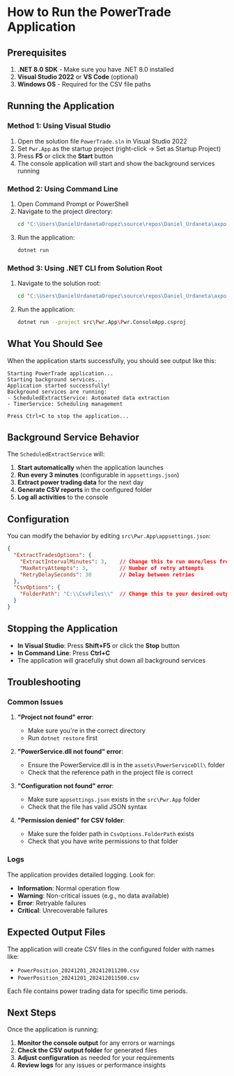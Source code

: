 # How to Run the PowerTrade Application

## Prerequisites

1. **.NET 8.0 SDK** - Make sure you have .NET 8.0 installed
2. **Visual Studio 2022** or **VS Code** (optional)
3. **Windows OS** - Required for the CSV file paths

## Running the Application

### Method 1: Using Visual Studio
1. Open the solution file `PowerTrade.sln` in Visual Studio 2022
2. Set `Pwr.App` as the startup project (right-click → Set as Startup Project)
3. Press **F5** or click the **Start** button
4. The console application will start and show the background services running

### Method 2: Using Command Line
1. Open Command Prompt or PowerShell
2. Navigate to the project directory:
   ```bash
   cd "C:\Users\DanielUrdanetaOropez\source\repos\Daniel_Urdaneta\axpo-pwr\PowerTrade\src\Pwr.App"
   ```
3. Run the application:
   ```bash
   dotnet run
   ```

### Method 3: Using .NET CLI from Solution Root
1. Navigate to the solution root:
   ```bash
   cd "C:\Users\DanielUrdanetaOropez\source\repos\Daniel_Urdaneta\axpo-pwr\PowerTrade"
   ```
2. Run the application:
   ```bash
   dotnet run --project src\Pwr.App\Pwr.ConsoleApp.csproj
   ```

## What You Should See

When the application starts successfully, you should see output like this:

```
Starting PowerTrade application...
Starting background services...
Application started successfully!
Background services are running:
- ScheduledExtractService: Automated data extraction
- TimerService: Scheduling management

Press Ctrl+C to stop the application...
```

## Background Service Behavior

The `ScheduledExtractService` will:

1. **Start automatically** when the application launches
2. **Run every 3 minutes** (configurable in `appsettings.json`)
3. **Extract power trading data** for the next day
4. **Generate CSV reports** in the configured folder
5. **Log all activities** to the console

## Configuration

You can modify the behavior by editing `src\Pwr.App\appsettings.json`:

```json
{
  "ExtractTradesOptions": {
    "ExtractIntervalMinutes": 3,    // Change this to run more/less frequently
    "MaxRetryAttempts": 3,          // Number of retry attempts
    "RetryDelaySeconds": 30         // Delay between retries
  },
  "CsvOptions": {
    "FolderPath": "C:\\CsvFiles\\"  // Change this to your desired output folder
  }
}
```

## Stopping the Application

- **In Visual Studio**: Press **Shift+F5** or click the **Stop** button
- **In Command Line**: Press **Ctrl+C**
- The application will gracefully shut down all background services

## Troubleshooting

### Common Issues

1. **"Project not found" error**:
   - Make sure you're in the correct directory
   - Run `dotnet restore` first

2. **"PowerService.dll not found" error**:
   - Ensure the PowerService.dll is in the `assets\PowerServiceDll\` folder
   - Check that the reference path in the project file is correct

3. **"Configuration not found" error**:
   - Make sure `appsettings.json` exists in the `src\Pwr.App` folder
   - Check that the file has valid JSON syntax

4. **"Permission denied" for CSV folder**:
   - Make sure the folder path in `CsvOptions.FolderPath` exists
   - Check that you have write permissions to that folder

### Logs

The application provides detailed logging. Look for:
- **Information**: Normal operation flow
- **Warning**: Non-critical issues (e.g., no data available)
- **Error**: Retryable failures
- **Critical**: Unrecoverable failures

## Expected Output Files

The application will create CSV files in the configured folder with names like:
- `PowerPosition_20241201_202412011200.csv`
- `PowerPosition_20241201_202412011500.csv`

Each file contains power trading data for specific time periods.

## Next Steps

Once the application is running:
1. **Monitor the console output** for any errors or warnings
2. **Check the CSV output folder** for generated files
3. **Adjust configuration** as needed for your requirements
4. **Review logs** for any issues or performance insights
